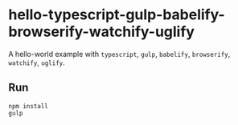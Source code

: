# hello-typescript-gulp-babelify-browserify-watchify-uglify
A hello-world example with `typescript`, `gulp`, `babelify`, `browserify`, `watchify`, `uglify`.

## Run
````node
npm install
gulp
````
